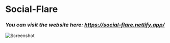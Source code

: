 # Social-Flare

### ***You can visit the website here: https://social-flare.netlify.app/***

![Screenshot](public/screenshot.jpeg)